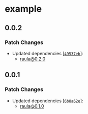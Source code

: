 # example

## 0.0.2

### Patch Changes

- Updated dependencies [[`49537eb`](https://github.com/toyamarinyon/raula/commit/49537eb938fdb84cc0100afa16b8dc03a11375b2)]:
  - raula@0.2.0

## 0.0.1

### Patch Changes

- Updated dependencies [[`6b8a62e`](https://github.com/toyamarinyon/raula/commit/6b8a62edf52a632acff757a5f14ef4276694cf77)]:
  - raula@0.1.0
